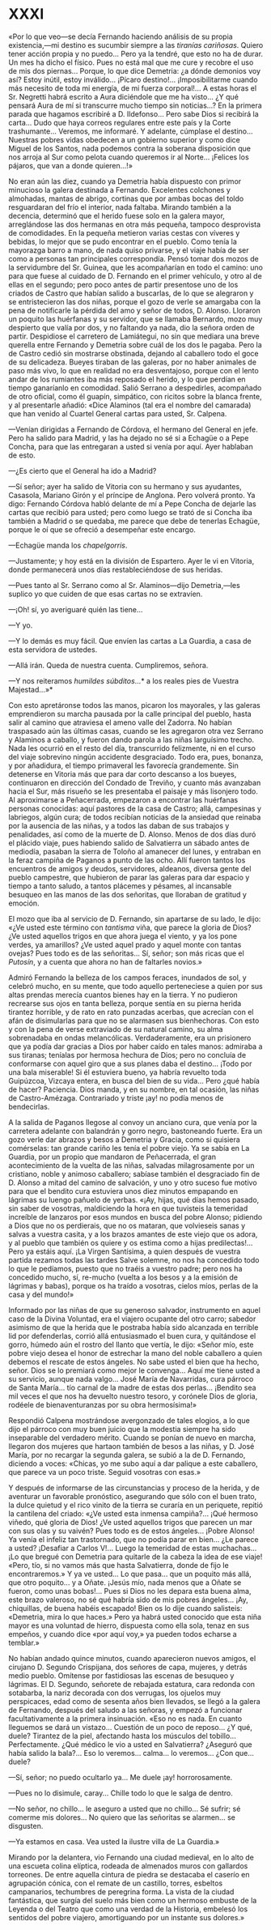 # XXXI

«Por lo que veo—se decía Fernando haciendo análisis de su propia existencia,—mi
destino es sucumbir siempre a las *tiranías cariñosas*. Quiero tener acción
propia y no puedo... Pero ya la tendré, que esto no ha de durar. Un mes ha
dicho el físico. Pues no está mal que me cure y recobre el uso de mis dos
piernas... Porque, lo que dice Demetria: ¿a dónde demonios voy así? Estoy
inútil, estoy inválido... ¡Pícaro destino!... ¡Imposibilitarme cuando más
necesito de toda mi energía, de mi fuerza corporal!... A estas horas el Sr.
Negretti habrá escrito a Aura diciéndole que me ha visto... ¿Y qué pensará Aura
de mí si transcurre mucho tiempo sin noticias...? En la primera parada que
hagamos escribiré a D. Ildefonso... Pero sabe Dios si recibirá la carta... Dudo
que haya correos regulares entre este país y la Corte trashumante... Veremos,
me informaré. Y adelante, cúmplase el destino... Nuestras pobres vidas obedecen
a un gobierno superior y como dice Miguel de los Santos, nada podemos contra la
soberana disposición que nos arroja al Sur como pelota cuando queremos ir al
Norte... ¡Felices los pájaros, que van a donde quieren...!»

No eran aún las diez, cuando ya Demetria había dispuesto con primor minucioso
la galera destinada a Fernando. Excelentes colchones y almohadas, mantas de
abrigo, cortinas que por ambas bocas del toldo resguardaran del frío el
interior, nada faltaba. Mirando también a la decencia, determinó que el herido
fuese solo en la galera mayor, arreglándose las dos hermanas en otra más
pequeña, tampoco desprovista de comodidades. En la pequeña metieron varias
cestas con víveres y bebidas, lo mejor que se pudo encontrar en el pueblo. Como
tenía la mayorazga barro a mano, de nada quiso privarse, y el viaje había de
ser como a personas tan principales correspondía. Pensó tomar dos mozos de la
servidumbre del Sr. Guinea, que les acompañarían en todo el camino: uno para
que fuese al cuidado de D. Fernando en el primer vehículo, y otro al de ellas
en el segundo; pero poco antes de partir presentose uno de los criados de
Castro que habían salido a buscarlas, de lo que se alegraron y se
entristecieron las dos niñas, porque el gozo de verle se amargaba con la pena
de notificarle la pérdida del amo y señor de todos, D. Alonso. Lloraron un
poquito las huérfanas y su servidor, que se llamaba Bernardo, mozo muy
despierto que valía por dos, y no faltando ya nada, dio la señora orden de
partir. Despidiose el carretero de Lamiátegui, no sin que mediara una breve
querella entre Fernando y Demetria sobre cuál de los dos le pagaba. Pero la de
Castro cedió sin mostrarse obstinada, dejando al caballero todo el goce de su
delicadeza. Bueyes tiraban de las galeras, por no haber animales de paso más
vivo, lo que en realidad no era desventajoso, porque con el lento andar de los
rumiantes iba más reposado el herido, y lo que perdían en tiempo ganaríanlo en
comodidad. Salió Serrano a despedirles, acompañado de otro oficial, como él
guapín, simpático, con ricitos sobre la blanca frente, y al presentarle añadió:
«Dice Alaminos (tal era el nombre del camarada) que han venido al Cuartel
General cartas para usted, Sr. Calpena.

—Venían dirigidas a Fernando de Córdova, el hermano del General en jefe. Pero
ha salido para Madrid, y las ha dejado no sé si a Echagüe o a Pepe Concha, para
que las entregaran a usted si venía por aquí. Ayer hablaban de esto.

—¿Es cierto que el General ha ido a Madrid?

—Sí señor; ayer ha salido de Vitoria con su hermano y sus ayudantes, Casasola,
Mariano Girón y el príncipe de Anglona. Pero volverá pronto. Ya digo: Fernando
Córdova habló delante de mí a Pepe Concha de dejarle las cartas que recibió
para usted; pero como luego se trató de si Concha iba también a Madrid o se
quedaba, me parece que debe de tenerlas Echagüe, porque le oí que se ofreció
a desempeñar este encargo.

—Echagüe manda los *chapelgorris*.

—Justamente; y hoy está en la división de Espartero. Ayer le vi en Vitoria,
donde permanecerá unos días restableciéndose de sus heridas.

—Pues tanto al Sr. Serrano como al Sr. Alaminos—dijo Demetria,—les suplico yo
que cuiden de que esas cartas no se extravíen.

—¡Oh! sí, yo averiguaré quién las tiene...

—Y yo.

—Y lo demás es muy fácil. Que envíen las cartas a La Guardia, a casa de esta
servidora de ustedes.

—Allá irán. Queda de nuestra cuenta. Cumpliremos, señora.

—Y nos reiteramos *humildes súbditos*...* a los reales pies de Vuestra
Majestad...»*

Con esto apretáronse todos las manos, picaron los mayorales, y las galeras
emprendieron su marcha pausada por la calle principal del pueblo, hasta salir
al camino que atraviesa el ameno valle del Zadorra. No habían traspasado aún
las últimas casas, cuando se les agregaron otra vez Serrano y Alaminos
a caballo, y fueron dando parola a las niñas larguísimo trecho. Nada les
ocurrió en el resto del día, transcurrido felizmente, ni en el curso del viaje
sobrevino ningún accidente desgraciado. Todo era, pues, bonanza, y por
añadidura, el tiempo primaveral les favorecía grandemente. Sin detenerse en
Vitoria más que para dar corto descanso a los bueyes, continuaron en dirección
del Condado de Treviño, y cuanto más avanzaban hacia el Sur, más risueño se les
presentaba el paisaje y más lisonjero todo. Al aproximarse a Peñacerrada,
empezaron a encontrar las huérfanas personas conocidas: aquí pastores de la
casa de Castro; allá, campesinas y labriegos, algún cura; de todos recibían
noticias de la ansiedad que reinaba por la ausencia de las niñas, y a todos las
daban de sus trabajos y penalidades, así como de la muerte de D. Alonso. Menos
de dos días duró el plácido viaje, pues habiendo salido de Salvatierra un
sábado antes de mediodía, pasaban la sierra de Toloño al amanecer del lunes,
y entraban en la feraz campiña de Paganos a punto de las ocho. Allí fueron
tantos los encuentros de amigos y deudos, servidores, aldeanos, diversa gente
del pueblo campestre, que hubieron de parar las galeras para dar espacio
y tiempo a tanto saludo, a tantos plácemes y pésames, al incansable besuqueo en
las manos de las dos señoritas, que lloraban de gratitud y emoción.

El mozo que iba al servicio de D. Fernando, sin apartarse de su lado, le dijo:
«¿Ve usted este término con *tantisma* viña, que parece la gloria de Dios? ¿Ve
usted aquellos trigos en que ahora juega el viento, y ya los pone verdes, ya
amarillos? ¿Ve usted aquel prado y aquel monte con tantas ovejas? Pues todo es
de las señoritas... Sí, señor; son más ricas que el *Putosín*, y a cuenta que
ahora no han de faltarles novios.»

Admiró Fernando la belleza de los campos feraces, inundados de sol, y celebró
mucho, en su mente, que todo aquello perteneciese a quien por sus altas prendas
merecía cuantos bienes hay en la tierra. Y no pudieron recrearse sus ojos en
tanta belleza, porque sentía en su pierna herida tirantez horrible, y de rato
en rato punzadas acerbas, que acrecían con el afán de disimularlas para que no
se alarmasen sus bienhechoras. Con esto y con la pena de verse extraviado de su
natural camino, su alma sobrenadaba en ondas melancólicas. Verdaderamente, era
un prisionero que ya podía dar gracias a Dios por haber caído en tales manos:
admiraba a sus tiranas; teníalas por hermosa hechura de Dios; pero no concluía
de conformarse con aquel giro que a sus planes daba el destino... ¡Todo por una
bala miserable! Si él estuviera bueno, ya habría revuelto toda Guipúzcoa,
Vizcaya entera, en busca del bien de su vida... Pero ¿qué había de hacer?
Paciencia. Dios manda, y en su nombre, en tal ocasión, las niñas de
Castro-Amézaga. Contrariado y triste ¡ay! no podía menos de bendecirlas.

A la salida de Paganos llegose al convoy un anciano cura, que venía por la
carretera adelante con balandrán y gorro negro, bastoneando fuerte. Era un gozo
verle dar abrazos y besos a Demetria y Gracia, como si quisiera comérselas: tan
grande cariño les tenía el pobre viejo. Ya se sabía en La Guardia, por un
propio que mandaron de Peñacerrada, el gran acontecimiento de la vuelta de las
niñas, salvadas milagrosamente por un cristiano, noble y animoso caballero;
sabíase también el desgraciado fin de D. Alonso a mitad del camino de
salvación, y uno y otro suceso fue motivo para que el bendito cura estuviera
unos diez minutos empapando en lágrimas su luengo pañuelo de yerbas. «¡Ay,
hijas, qué días hemos pasado, sin saber de vosotras, maldiciendo la hora en que
tuvisteis la temeridad increíble de lanzaros por esos mundos en busca del pobre
Alonso; pidiendo a Dios que no os perdierais, que no os mataran, que volvieseis
sanas y salvas a vuestra casita, y a los brazos amantes de este viejo que os
adora, y al pueblo que también os quiere y os estima como a hijas
predilectas!... Pero ya estáis aquí. ¡La Virgen Santísima, a quien después de
vuestra partida rezamos todas las tardes Salve solemne, no nos ha concedido
todo lo que le pedíamos, puesto que no traéis a vuestro padre; pero nos ha
concedido mucho, sí, re-mucho (vuelta a los besos y a la emisión de lágrimas
y babas), porque os ha traído a vosotras, cielos míos, perlas de la casa y del
mundo!»

Informado por las niñas de que su generoso salvador, instrumento en aquel caso
de la Divina Voluntad, era el viajero ocupante del otro carro; sabedor asimismo
de que la herida que le postraba había sido alcanzada en terrible lid por
defenderlas, corrió allá entusiasmado el buen cura, y quitándose el gorro,
húmedo aún el rostro del llanto que vertía, le dijo: «Señor mío, este pobre
viejo desea el honor de estrechar la mano del noble caballero a quien debemos
el rescate de estos ángeles. No sabe usted el bien que ha hecho, señor. Dios se
lo premiará como mejor le convenga... Aquí me tiene usted a su servicio, aunque
nada valgo... José María de Navarridas, cura párroco de Santa María... tío
carnal de la madre de estas dos perlas... ¡Bendito sea mil veces el que nos ha
devuelto nuestro tesoro, y corónele Dios de gloria, rodéele de bienaventuranzas
por su obra hermosísima!»

Respondió Calpena mostrándose avergonzado de tales elogios, a lo que dijo el
párroco con muy buen juicio que la modestia siempre ha sido inseparable del
verdadero mérito. Cuando se ponían de nuevo en marcha, llegaron dos mujeres que
hartaon también de besos a las niñas, y D. José María, por no recargar la
segunda galera, se subió a la de D. Fernando, diciendo a voces: «Chicas, yo me
subo aquí a dar palique a este caballero, que parece va un poco triste. Seguid
vosotras con esas.»

Y después de informarse de las circunstancias y proceso de la herida, y de
aventurar un favorable pronóstico, asegurando que sólo con el buen trato, la
dulce quietud y el rico vinito de la tierra se curaría en un periquete, repitió
la cantilena del criado: «¿Ve usted esta inmensa campiña?... ¡Qué hermoso
viñedo, qué gloria de Dios! ¿Ve usted aquellos trigos que parecen un mar con
sus olas y su vaivén? Pues todo es de estos ángeles... ¡Pobre Alonso! Ya venía
el infeliz tan trastornado, que no podía parar en bien... ¿Le parece a usted?
¡Desafiar a Carlos V!... Luego la temeridad de estas muchachas... ¡Lo que
bregué con Demetria para quitarle de la cabeza la idea de ese viaje! «Pero,
tío, si no vamos más que hasta Salvatierra, donde de fijo le encontraremos.»
Y ya ve usted... Lo que pasa... que un poquito más allá, que otro poquito...
y a Oñate. ¡Jesús mío, nada menos que a Oñate se fueron, como unas bobas!...
Pues si Dios no les depara esta buena alma, este brazo valeroso, no sé qué
habría sido de mis pobres ángeles... ¡Ay, chiquillas, de buena habéis escapado!
Bien os lo dije cuando salisteis: «Demetria, mira lo que haces.» Pero ya habrá
usted conocido que esta niña mayor es una voluntad de hierro, dispuesta como
ella sola, tenaz en sus empeños, y cuando dice «por aquí voy,» ya pueden todos
echarse a temblar.»

No habían andado quince minutos, cuando aparecieron nuevos amigos, el cirujano
D. Segundo Crispijana, dos señores de capa, mujeres, y detrás medio pueblo.
Omítense por fastidiosas las escenas de besuqueo y lágrimas. El D. Segundo,
señorete de rebajada estatura, cara redonda con sotabarba, la nariz decorada
con dos verrugas, los ojuelos muy perspicaces, edad como de sesenta años bien
llevados, se llegó a la galera de Fernando, después del saludo a las señoras,
y empezó a funcionar facultativamente a la primera insinuación. «Eso no es
nada. En cuanto lleguemos se dará un vistazo... Cuestión de un poco de
reposo... ¿Y qué, duele? Tirantez de la piel, afectando hasta los músculos del
tobillo... Perfectamente. ¿Qué médico le vio a usted en Salvatierra? ¿Aseguró
que había salido la bala?... Eso lo veremos... calma... lo veremos... ¿Con
que... duele?

—Sí, señor; no puedo ocultarlo ya... Me duele ¡ay! horrorosamente.

—Pues no lo disimule, caray... Chille todo lo que le salga de dentro.

—No señor, no chillo... le aseguro a usted que no chillo... Sé sufrir; sé
comerme mis dolores... No quiero que las señoritas se alarmen... se disgusten.

—Ya estamos en casa. Vea usted la ilustre villa de La Guardia.»

Mirando por la delantera, vio Fernando una ciudad medieval, en lo alto de una
escueta colina elíptica, rodeada de almenados muros con gallardos torreones. De
entre aquella cintura de piedra se destacaba el caserío en agrupación cónica,
con el remate de un castillo, torres, esbeltos campanarios, techumbres de
peregrina forma. La vista de la ciudad fantástica, que surgía del suelo más
bien como un hermoso embuste de la Leyenda o del Teatro que como una verdad de
la Historia, embelesó los sentidos del pobre viajero, amortiguando por un
instante sus dolores.»
